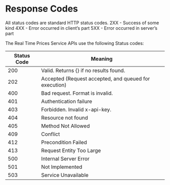 # Response Codes

<aside class="notice">
All status codes are standard HTTP status codes.
2XX - Success of some kind
4XX - Error occurred in client’s part
5XX - Error occurred in server’s part
</aside>

The Real Time Prices Service APIs use the following Status codes:


Status Code | Meaning
---------- | -------
200 | Valid. Returns {} if no results found.
202 | Accepted (Request accepted, and queued for execution)
400 | Bad request. Format is invalid.
401 | Authentication failure
403 | Forbidden. Invalid x-api-key.
404 | Resource not found
405 | Method Not Allowed
409 | Conflict
412 | Precondition Failed
413 | Request Entity Too Large
500 | Internal Server Error
501 | Not Implemented
503 | Service Unavailable
